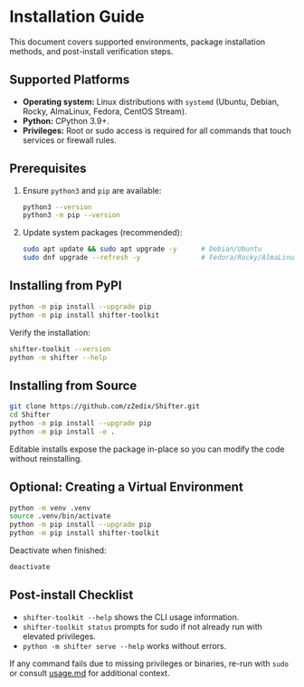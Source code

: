 # Installation Guide

This document covers supported environments, package installation methods, and post-install verification steps.

## Supported Platforms
- **Operating system:** Linux distributions with `systemd` (Ubuntu, Debian, Rocky, AlmaLinux, Fedora, CentOS Stream).
- **Python:** CPython 3.9+.
- **Privileges:** Root or sudo access is required for all commands that touch services or firewall rules.

## Prerequisites
1. Ensure `python3` and `pip` are available:
   ```bash
   python3 --version
   python3 -m pip --version
   ```
2. Update system packages (recommended):
   ```bash
   sudo apt update && sudo apt upgrade -y      # Debian/Ubuntu
   sudo dnf upgrade --refresh -y               # Fedora/Rocky/AlmaLinux
   ```

## Installing from PyPI
```bash
python -m pip install --upgrade pip
python -m pip install shifter-toolkit
```

Verify the installation:
```bash
shifter-toolkit --version
python -m shifter --help
```

## Installing from Source
```bash
git clone https://github.com/zZedix/Shifter.git
cd Shifter
python -m pip install --upgrade pip
python -m pip install -e .
```

Editable installs expose the package in-place so you can modify the code without reinstalling.

## Optional: Creating a Virtual Environment
```bash
python -m venv .venv
source .venv/bin/activate
python -m pip install --upgrade pip
python -m pip install shifter-toolkit
```

Deactivate when finished:
```bash
deactivate
```

## Post-install Checklist
- `shifter-toolkit --help` shows the CLI usage information.
- `shifter-toolkit status` prompts for sudo if not already run with elevated privileges.
- `python -m shifter serve --help` works without errors.

If any command fails due to missing privileges or binaries, re-run with `sudo` or consult [usage.md](usage.md) for additional context.
